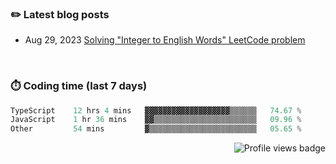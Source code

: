 <!-- ## [&#x200B;](#)Hello :wave: -->

<!-- <table align="right">
  <tr>
    <td>
      <a href="https://tifan.me">
        <img
          alt="Logo"
          src="./assets/icon.svg"
          width="150px"
          height="150px"
        />
      </a>
    </td>
  </tr>
  <tr>
    <td align="center">
      <a href="https://tifan.me/blog"><strong>Visit blog »</strong></a>
    </td>
  </tr>
</table> -->

<!---  - :speech_balloon: Let's chat on [X/Twitter](https://x.com/tifandotme)
- :star: [Awesome Stars](AWESOME-STARS.md) (projects starred by me)
:key: [GPG key](https://github.com/tifandotme.gpg)-->

### [&#x200B;](#):pencil2: Latest blog posts

<!-- BLOG-POST-LIST:START -->
- Aug 29, 2023 [Solving &quot;Integer to English Words&quot; LeetCode problem](https://tifan.me/blog/integer-to-english-words)
<!-- BLOG-POST-LIST:END -->

<br/>

### [&#x200B;](#):stopwatch: Coding time (last 7 days)

<!--START_SECTION:waka-->

```ts
TypeScript    12 hrs 4 mins   ▓▓▓▓▓▓▓▓▓▓▓▓▓▓▓▓▓▓▓▒▒▒▒▒▒   74.67 %
JavaScript    1 hr 36 mins    ▓▓▒▒▒▒▒▒▒▒▒▒▒▒▒▒▒▒▒▒▒▒▒▒▒   09.96 %
Other         54 mins         ▓▒▒▒▒▒▒▒▒▒▒▒▒▒▒▒▒▒▒▒▒▒▒▒▒   05.65 %
```

<!--END_SECTION:waka-->

<picture>
  <img alt="Profile views badge" src="https://komarev.com/ghpvc/?username=tifandotme&style=flat-square" align="right" />
</picture>

<!-- <h2>My stats</h2>
<p align="center">
  <picture>
    <source
      srcset="https://tifandotme-stats.vercel.app/api?username=tifandotme&show_icons=true&hide_rank=true&custom_title=Stats&hide=contribs&count_private=true&hide_border=true&theme=github_dark&disable_animations=true"
      media="(prefers-color-scheme: dark)"
    />
    <img
      alt="Stats"
      src="https://tifandotme-stats.vercel.app/api?username=tifandotme&show_icons=true&hide_rank=true&custom_title=Stats&hide=contribs&count_private=true&hide_border=true&theme=github_light&disable_animations=true"
    />
  </picture>

  <picture>
    <source
      srcset="https://tifandotme-stats.vercel.app/api/top-langs/?username=tifandotme&hide=html%2Ccss&layout=compact&disable_animations=true&hide_border=true&theme=github_dark&size_weight=0.8&count_weight=0.2"
      media="(prefers-color-scheme: dark)"
    />
    <img
      alt="Most used languages"
      src="https://tifandotme-stats.vercel.app/api/top-langs/?username=tifandotme&hide=html%2Ccss&layout=compact&disable_animations=true&hide_border=true&theme=github_light&size_weight=0.8&count_weight=0.2"
    />
  </picture>
</p> -->

<!--
Resources:
- https://github.blog/changelog/2022-05-19-specify-theme-context-for-images-in-markdown-beta/
- https://www.githubtrends.io/wrapped/tifandotme
-->
